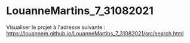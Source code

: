 # LouanneMartins_7_31082021

Visualiser le projet à l'adresse suivante :
https://louannem.github.io/LouanneMartins_7_31082021/src/search.html